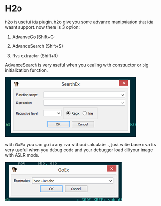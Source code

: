 # H2o
h2o is useful ida plugin. h2o give you some advance manipulation that ida wasnt support.
now there is 3 option:

1. AdvanveGo (Shift+G)

2. AdvanceSearch (Shift+S)

3. Rva extractor (Shift+R)

AdvanceSearch is very useful when you dealing with constructor or big initialization function.

![alt tag](https://github.com/shmuelyr/H2o/blob/master/image/SearchEx.png)

with GoEx you can go to any rva without calculate it, just write base+rva
its very useful when you debug code and your debugger load dll/your image with ASLR mode.

![alt tag](https://github.com/shmuelyr/H2o/blob/master/image/GoEx.png)
